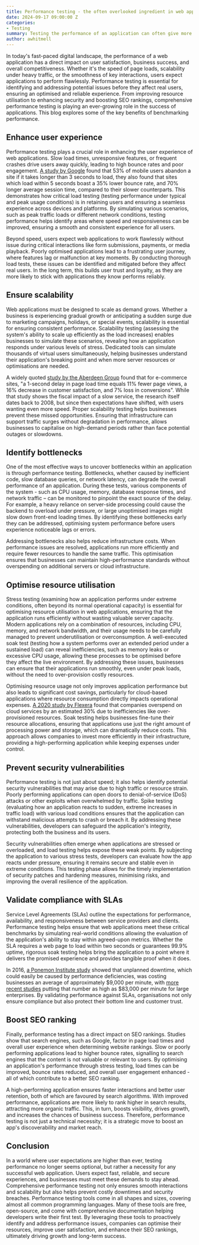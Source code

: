 ```yaml
---
title: Performance testing - the often overlooked ingredient in web application success
date: 2024-09-17 09:00:00 Z
categories:
- Testing
summary: Testing the performance of an application can often give more insights than expected. From improving security, to cutting costs, performance testing ultimately contributes to user satisfaction and business success.
author: awhitmell
---
```


In today's fast-paced digital landscape, the performance of a web application has a direct impact on user satisfaction, business success, and overall competitiveness. Whether it's the speed of page loads, scalability under heavy traffic, or the smoothness of key interactions, users expect applications to perform flawlessly. Performance testing is essential for identifying and addressing potential issues before they affect real users, ensuring an optimised and reliable experience. From improving resource utilisation to enhancing security and boosting SEO rankings, comprehensive performance testing is playing an ever-growing role in the success of applications. This blog explores some of the key benefits of benchmarking performance.

## Enhance user experience
Performance testing plays a crucial role in enhancing the user experience of web applications. Slow load times, unresponsive features, or frequent crashes drive users away quickly, leading to high bounce rates and poor engagement. [A study by Google](https://www.thinkwithgoogle.com/_qs/documents/2340/bc22e_The_Need_for_Mobile_Speed_-_FINAL_1.pdf) found that 53% of mobile users abandon a site if it takes longer than 3 seconds to load, they also found that sites which load within 5 seconds boast a 35% lower bounce rate, and 70% longer average session time, compared to their slower counterparts. This demonstrates how critical load testing (testing performance under typical and peak usage conditions) is in retaining users and ensuring a seamless experience across devices and platforms. By simulating various scenarios, such as peak traffic loads or different network conditions, testing performance helps identify areas where speed and responsiveness can be improved, ensuring a smooth and consistent experience for all users.

Beyond speed, users expect web applications to work flawlessly without issue during critical interactions like form submissions, payments, or media playback. Poorly optimised applications lead to a frustrating user journey, where features lag or malfunction at key moments. By conducting thorough load tests, these issues can be identified and mitigated before they affect real users. In the long term, this builds user trust and loyalty, as they are more likely to stick with applications they know performs reliably.

## Ensure scalability
Web applications must be designed to scale as demand grows. Whether a business is experiencing gradual growth or anticipating a sudden surge due to marketing campaigns, holidays, or special events, scalability is essential for ensuring consistent performance. Scalability testing (assessing the system's ability to scale up efficiently as the load increases) enables businesses to simulate these scenarios, revealing how an application responds under various levels of stress. Dedicated tools can simulate thousands of virtual users simultaneously, helping businesses understand their application's breaking point and when more server resources or optimisations are needed.

A widely quoted [study by the Aberdeen Group](https://info.headspin.io/hubfs/Analyst%20Reports/5136-RR-performance-web-application.pdf) found that for e-commerce sites, "a 1-second delay in page load time equals 11% fewer page views, a 16% decrease in customer satisfaction, and 7% loss in conversions". While that study shows the fiscal impact of a slow service, the research itself dates back to 2008, but since then expectations have shifted, with users wanting even more speed. Proper scalability testing helps businesses prevent these missed opportunities. Ensuring that infrastructure can support traffic surges without degradation in performance, allows businesses to capitalise on high-demand periods rather than face potential outages or slowdowns.

## Identify bottlenecks
One of the most effective ways to uncover bottlenecks within an application is through performance testing. Bottlenecks, whether caused by inefficient code, slow database queries, or network latency, can degrade the overall performance of an application. During these tests, various components of the system - such as CPU usage, memory, database response times, and network traffic – can be monitored to pinpoint the exact source of the delay. For example, a heavy reliance on server-side processing could cause the backend to overload under pressure, or large unoptimised images might slow down front-end loading times. By identifying these bottlenecks early they can be addressed, optimising system performance before users experience noticeable lags or errors.

Addressing bottlenecks also helps reduce infrastructure costs. When performance issues are resolved, applications run more efficiently and require fewer resources to handle the same traffic. This optimisation ensures that businesses can maintain high-performance standards without overspending on additional servers or cloud infrastructure.

## Optimise resource utilisation
Stress testing (examining how an application performs under extreme conditions, often beyond its normal operational capacity) is essential for optimising resource utilisation in web applications, ensuring that the application runs efficiently without wasting valuable server capacity. Modern applications rely on a combination of resources, including CPU, memory, and network bandwidth, and their usage needs to be carefully managed to prevent underutilisation or overconsumption. A well-executed soak test (testing how a system performs over an extended period under a sustained load) can reveal inefficiencies, such as memory leaks or excessive CPU usage, allowing these processes to be optimised before they affect the live environment. By addressing these issues, businesses can ensure that their applications run smoothly, even under peak loads, without the need to over-provision costly resources.

Optimising resource usage not only improves application performance but also leads to significant cost savings, particularly for cloud-based applications where resource consumption directly impacts operational expenses. [A 2020 study by Flexera](https://www.flexera.com/about-us/press-center/flexera-releases-2020-state-of-the-cloud-report) found that companies overspend on cloud services by an estimated 30% due to inefficiencies like over-provisioned resources. Soak testing helps businesses fine-tune their resource allocations, ensuring that applications use just the right amount of processing power and storage, which can dramatically reduce costs. This approach allows companies to invest more efficiently in their infrastructure, providing a high-performing application while keeping expenses under control.

## Prevent security vulnerabilities
Performance testing is not just about speed; it also helps identify potential security vulnerabilities that may arise due to high traffic or resource strain. Poorly performing applications can open doors to denial-of-service (DoS) attacks or other exploits when overwhelmed by traffic. Spike testing (evaluating how an application reacts to sudden, extreme increases in traffic load) with various load conditions ensures that the application can withstand malicious attempts to crash or breach it. By addressing these vulnerabilities, developers can safeguard the application's integrity, protecting both the business and its users.

Security vulnerabilities often emerge when applications are stressed or overloaded, and load testing helps expose these weak points. By subjecting the application to various stress tests, developers can evaluate how the app reacts under pressure, ensuring it remains secure and stable even in extreme conditions. This testing phase allows for the timely implementation of security patches and hardening measures, minimising risks, and improving the overall resilience of the application.

## Validate compliance with SLAs
Service Level Agreements (SLAs) outline the expectations for performance, availability, and responsiveness between service providers and clients. Performance testing helps ensure that web applications meet these critical benchmarks by simulating real-world conditions allowing the evaluation of the application's ability to stay within agreed-upon metrics. Whether the SLA requires a web page to load within two seconds or guarantees 99.9% uptime, rigorous soak testing helps bring the application to a point where it delivers the promised experience and provides tangible proof when it does.

In 2016, [a Ponemon Institute study](https://www.vertiv.com/globalassets/documents/reports/2016-cost-of-data-center-outages-11-11_51190_1.pdf) showed that unplanned downtime, which could easily be caused by performance deficiencies, was costing businesses an average of approximately $9,000 per minute, with [more recent studies](https://itic-corp.com/itic-2021-global-server-hardware-server-os-reliability-survey-results) putting that number as high as $83,000 per minute for large enterprises. By validating performance against SLAs, organisations not only ensure compliance but also protect their bottom line and customer trust.

## Boost SEO ranking
Finally, performance testing has a direct impact on SEO rankings. Studies show that search engines, such as Google, factor in page load times and overall user experience when determining website rankings. Slow or poorly performing applications lead to higher bounce rates, signalling to search engines that the content is not valuable or relevant to users. By optimising an application's performance through stress testing, load times can be improved, bounce rates reduced, and overall user engagement enhanced - all of which contribute to a better SEO ranking.

A high-performing application ensures faster interactions and better user retention, both of which are favoured by search algorithms. With improved performance, applications are more likely to rank higher in search results, attracting more organic traffic. This, in turn, boosts visibility, drives growth, and increases the chances of business success. Therefore, performance testing is not just a technical necessity; it is a strategic move to boost an app's discoverability and market reach.

## Conclusion
In a world where user expectations are higher than ever, testing performance no longer seems optional, but rather a necessity for any successful web application. Users expect fast, reliable, and secure experiences, and businesses must meet these demands to stay ahead. Comprehensive performance testing not only ensures smooth interactions and scalability but also helps prevent costly downtimes and security breaches. Performance testing tools come in all shapes and sizes, covering almost all common programming languages. Many of these tools are free, open-source, and come with comprehensive documentation helping developers write their first test. By leveraging these tools to proactively identify and address performance issues, companies can optimise their resources, improve user satisfaction, and enhance their SEO rankings, ultimately driving growth and long-term success.
